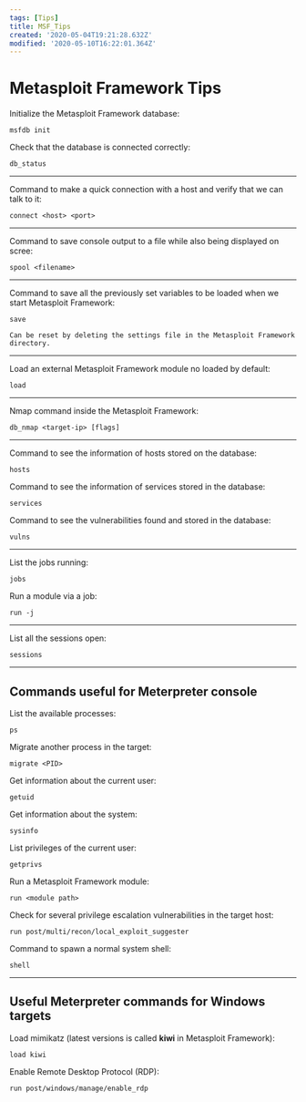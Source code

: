 ```yaml
---
tags: [Tips]
title: MSF_Tips
created: '2020-05-04T19:21:28.632Z'
modified: '2020-05-10T16:22:01.364Z'
---
```


# Metasploit Framework Tips

Initialize the Metasploit Framework database:

```
msfdb init
```

Check that the database is connected correctly:

```
db_status
```

---

Command to make a quick connection with a host and verify that we can talk to it:

```
connect <host> <port>
```

---

Command to save console output to a file while also being displayed on scree:

```
spool <filename>
```

---

Command to save all the previously set variables to be loaded when we start Metasploit Framework:

```
save
```

`Can be reset by deleting the settings file in the Metasploit Framework directory.`

---

Load an external Metasploit Framework module no loaded by default:

```
load 
```

---

Nmap command inside the Metasploit Framework:

```
db_nmap <target-ip> [flags]
```

---

Command to see the information of hosts stored on the database:

```
hosts
```

Command to see the information of services stored in the database:

```
services
```

Command to see the vulnerabilities found and stored in the database:

```
vulns
```

---

List the jobs running:

```
jobs
```

Run a module via a job:

```
run -j
```

---

List all the sessions open:

```
sessions
```

---

## Commands useful for Meterpreter console

List the available processes:

```
ps
```

Migrate another process in the target:

```
migrate <PID>
```

Get information about the current user:

```
getuid
```

Get information about the system:

```
sysinfo
```

List privileges of the current user:

```
getprivs
```

Run a Metasploit Framework module:

```
run <module path>
```

Check for several privilege escalation vulnerabilities in the target host:

```
run post/multi/recon/local_exploit_suggester
```

Command to spawn a normal system shell:

```
shell
```

----

## Useful Meterpreter commands for Windows targets

Load mimikatz (latest versions is called **kiwi** in Metasploit Framework):

```
load kiwi
```

Enable Remote Desktop Protocol (RDP):

```
run post/windows/manage/enable_rdp
```
